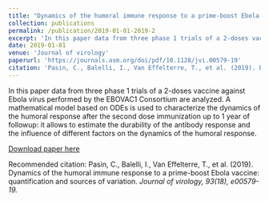 ```yaml
---
title: "Dynamics of the humoral immune response to a prime-boost Ebola vaccine: quantification and sources of variation"
collection: publications
permalink: /publication/2019-01-01-2019-2
excerpt: 'In this paper data from three phase 1 trials of a 2-doses vaccine against Ebola virus performed by the EBOVAC1 Consortium are analyzed. A mathematical model based on ODEs is used to characterize the dynamics of the humoral response after the second dose immunization up to 1 year of followup: it allows to estimate the durability of the antibody response and the influence of different factors on the dynamics of the humoral response.'
date: 2019-01-01
venue: 'Journal of virology'
paperurl: 'https://journals.asm.org/doi/pdf/10.1128/jvi.00579-19'
citation: 'Pasin, C., Balelli, I., Van Effelterre, T., et al. (2019). Dynamics of the humoral immune response to a prime-boost Ebola vaccine: quantification and sources of variation. <i>Journal of virology<i>, 93(18), e00579-19.'
---
```

In this paper data from three phase 1 trials of a 2-doses vaccine against Ebola virus performed by the EBOVAC1 Consortium are analyzed. A mathematical model based on ODEs is used to characterize the dynamics of the humoral response after the second dose immunization up to 1 year of followup: it allows to estimate the durability of the antibody response and the influence of different factors on the dynamics of the humoral response.

[Download paper here](https://journals.asm.org/doi/pdf/10.1128/jvi.00579-19)

Recommended citation: Pasin, C., Balelli, I., Van Effelterre, T., et al. (2019). Dynamics of the humoral immune response to a prime-boost Ebola vaccine: quantification and sources of variation. <i>Journal of virology<i>, 93(18), e00579-19.